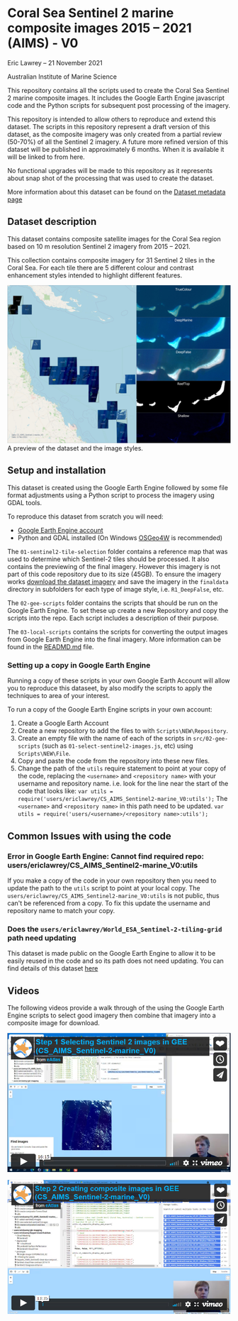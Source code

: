 # Coral Sea Sentinel 2 marine composite images 2015 – 2021 (AIMS) - V0

Eric Lawrey – 21 November 2021

Australian Institute of Marine Science

This repository contains all the scripts used to create the Coral Sea
Sentinel 2 marine composite images. It includes the Google Earth Engine
javascript code and the Python scripts for subsequent post processing
of the imagery.

This repository is intended to allow others to reproduce and extend this
dataset. The scripts in this repository represent a draft version of this
dataset, as the composite imagery was only created from a partial review (50-70%)
of all the Sentinel 2 imagery. A future more refined version of this dataset 
will be published in approximately 6 months. When it is available it will be linked to
from here. 

No functional upgrades will be made to this repository as it represents about
snap shot of the processing that was used to create the dataset.

More information about this dataset can be found on the 
[Dataset metadata page](https://eatlas.org.au/data/uuid/2932dc63-9c9b-465f-80bf-09073aacaf1c)

## Dataset description

This dataset contains composite satellite images for the Coral Sea
region based on 10 m resolution Sentinel 2 imagery from 2015 – 2021. 

This collection contains composite imagery for 31 Sentinel 2 tiles in the Coral Sea. 
For each tile there are 5 different colour and contrast enhancement styles intended 
to highlight different features.

![Preview map of this dataset](./examples/CS_AIMS_Sentinel-2-marine_V0_preview-map.jpg)
A preview of the dataset and the image styles. 

## Setup and installation
This dataset is created using the Google Earth Engine followed by some
file format adjustments using a Python script to process the imagery using
GDAL tools.

To reproduce this dataset from scratch you will need:
 - [Google Earth Engine account](https://earthengine.google.com/)
 - Python and GDAL installed (On Windows [OSGeo4W](https://www.osgeo.org/projects/osgeo4w/) is recommended)
 
The `01-sentinel2-tile-selection` folder contains a reference map that
was used to determine which Sentinel-2 tiles should be processed. It also
contains the previewing of the final imagery. However this imagery is not
part of this code repository due to its size (45GB). To ensure the imagery
works [download the dataset imagery](https://nextcloud.eatlas.org.au/apps/sharealias/a/cs-aims-sentinel-2-marine-v0) 
and save the imagery in the `finaldata` directory in subfolders for
each type of image style, i.e. `R1_DeepFalse`, etc.

The `02-gee-scripts` folder contains the scripts that should be
run on the Google Earth Engine. To set these up create a new Repository
and copy the scripts into the repo. Each script includes a description
of their purpose.

The `03-local-scripts` contains the scripts for converting the output
images from Google Earth Engine into the final imagery. More information
can be found in the [READMD.md](./03-local-scripts) file.

### Setting up a copy in Google Earth Engine

Running a copy of these scripts in your own Google Earth Account will allow
you to reproduce this dataseet, by also modify the scripts to apply
the techniques to area of your interest.

To run a copy of the Google Earth Engine scripts in your own account:
1. Create a Google Earth Account
2. Create a new repository to add the files to with `Scripts\NEW\Repository`.
3. Create an empty file with the name of each of the scripts in `src/02-gee-scripts` (such as `01-select-sentinel2-images.js`, etc) using `Scripts\NEW\File`. 
4. Copy and paste the code from the repository into these new files.
5. Change the path of the `utils` require statement to point at your copy of the code, replacing the `<username>` and `<repository name>` with your username and repository name. i.e. look for the line near the start of the code that looks like:
`var utils = require('users/ericlawrey/CS_AIMS_Sentinel2-marine_V0:utils');`
The `<username>` and `<repository name>` in this path need to be updated.
`var utils = require('users/<username>/<repository name>:utils');`

## Common Issues with using the code
### Error in Google Earth Engine: Cannot find required repo: users/ericlawrey/CS_AIMS_Sentinel2-marine_V0:utils
If you make a copy of the code in your own repository then you need to update the path to the `utils` script to point at your local copy. The `users/ericlawrey/CS_AIMS_Sentinel2-marine_V0:utils` is not public, thus can't be referenced from a copy. To fix this update the username and repository name to match your copy. 

### Does the `users/ericlawrey/World_ESA_Sentinel-2-tiling-grid` path need updating
This dataset is made public on the Google Earth Engine to allow it to be easily reused in the code and so its path does not need updating. You can find details of this dataset [here](https://code.earthengine.google.com/?asset=users/ericlawrey/World_ESA_Sentinel-2-tiling-grid)


## Videos

The following videos provide a walk through of the using the Google Earth Engine 
scripts to select good imagery then combine that imagery into a composite image 
for download.

[![Video Step 1 Selecting Sentinel 2 images in GEE](./media/vimeo-thumbnail-648150983.jpg)](https://vimeo.com/648150983 "Step 1 Selecting Sentinel 2 images in GEE - Click to Watch!")

[![Video Step 2 Creating composite images in GEE](./media/vimeo-thumbnail-648151138.jpg)](https://vimeo.com/6648151138 "Step 2 Creating composite images in GEE - Click to Watch!")


